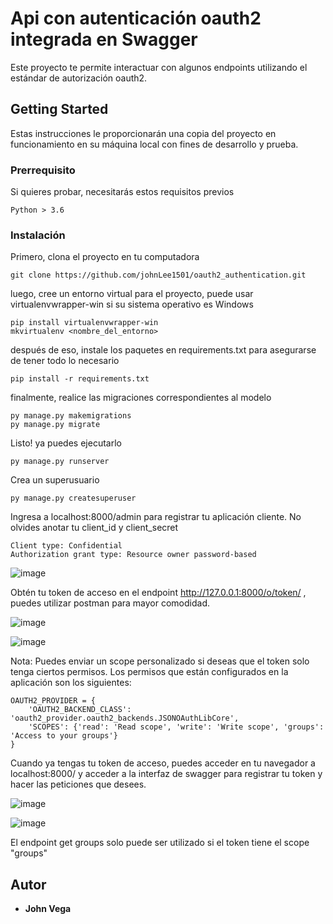 # Api con autenticación oauth2 integrada en Swagger
Este proyecto te permite interactuar con algunos endpoints utilizando el estándar de autorización oauth2.

## Getting Started

Estas instrucciones le proporcionarán una copia del proyecto en funcionamiento en su máquina local con fines de desarrollo y prueba.

### Prerrequisito

Si quieres probar, necesitarás estos requisitos previos

```
Python > 3.6
```

### Instalación

Primero, clona el proyecto en tu computadora

```
git clone https://github.com/johnLee1501/oauth2_authentication.git
```

luego, cree un entorno virtual para el proyecto, puede usar virtualenvwrapper-win si su sistema operativo es Windows

```
pip install virtualenvwrapper-win
mkvirtualenv <nombre_del_entorno>
```

después de eso, instale los paquetes en requirements.txt para asegurarse de tener todo lo necesario

```
pip install -r requirements.txt
```

finalmente, realice las migraciones correspondientes al modelo

```
py manage.py makemigrations
py manage.py migrate
```

Listo! ya puedes ejecutarlo

```
py manage.py runserver
```

Crea un superusuario

```
py manage.py createsuperuser
```

Ingresa a localhost:8000/admin para registrar tu aplicación cliente. No olvides anotar tu client_id y client_secret
```
Client type: Confidential
Authorization grant type: Resource owner password-based
```

![image](https://user-images.githubusercontent.com/71096926/119763670-924e7b00-be75-11eb-8e77-b7f8a8cfbde5.png)

Obtén tu token de acceso en el endpoint http://127.0.0.1:8000/o/token/ , puedes utilizar postman para mayor comodidad.

![image](https://user-images.githubusercontent.com/71096926/119763793-ce81db80-be75-11eb-9947-2f4143dce1e8.png)

![image](https://user-images.githubusercontent.com/71096926/119763932-17d22b00-be76-11eb-83a1-d6235dc5be9e.png)

Nota: Puedes enviar un scope personalizado si deseas que el token solo tenga ciertos permisos. Los permisos que están configurados en la aplicación son los siguientes:
```
OAUTH2_PROVIDER = {
    'OAUTH2_BACKEND_CLASS': 'oauth2_provider.oauth2_backends.JSONOAuthLibCore',
    'SCOPES': {'read': 'Read scope', 'write': 'Write scope', 'groups': 'Access to your groups'}
}
```

Cuando ya tengas tu token de acceso, puedes acceder en tu navegador a localhost:8000/ y acceder a la interfaz de swagger para registrar tu token y hacer las peticiones que desees. 

![image](https://user-images.githubusercontent.com/71096926/119764123-78616800-be76-11eb-8448-c8944009ce95.png)

![image](https://user-images.githubusercontent.com/71096926/119764187-93cc7300-be76-11eb-8903-cd64d60b8f7c.png)

El endpoint get groups solo puede ser utilizado si el token tiene el scope "groups"

## Autor

* **John Vega**
